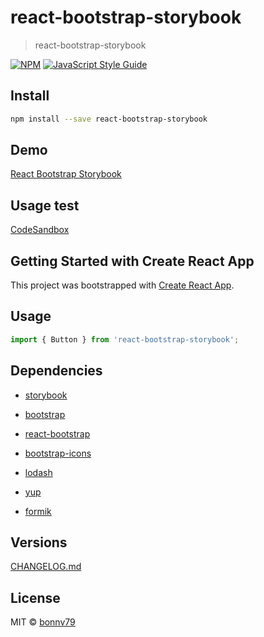 # react-bootstrap-storybook

> react-bootstrap-storybook

[![NPM](https://img.shields.io/npm/v/react-bootstrap-storybook.svg)](https://www.npmjs.com/package/react-bootstrap-storybook) [![JavaScript Style Guide](https://img.shields.io/badge/code_style-standard-brightgreen.svg)](https://standardjs.com)

## Install

```bash
npm install --save react-bootstrap-storybook
```

## Demo
<a href="https://bonnv79.github.io/react-bootstrap-storybook/">React Bootstrap Storybook</a>

## Usage test
<a href="https://codesandbox.io/s/react-bootstrap-storybook-yymqk2">CodeSandbox</a>

## Getting Started with Create React App

This project was bootstrapped with [Create React App](https://github.com/facebook/create-react-app).

## Usage

```jsx
import { Button } from 'react-bootstrap-storybook';
```

## Dependencies

- [storybook](https://storybook.js.org/docs/react/get-started/introduction)

- [bootstrap](https://react-bootstrap.github.io/getting-started/introduction/)

- [react-bootstrap](https://react-bootstrap.github.io/components/alerts/)

- [bootstrap-icons](https://icons.getbootstrap.com/)

- [lodash](https://lodash.com/)

- [yup](https://www.npmjs.com/package/yup)

- [formik](https://formik.org/)

## Versions
[CHANGELOG.md](https://github.com/bonnv79/react-bootstrap-storybook/blob/master/CHANGELOG.md)

## License

MIT © [bonnv79](https://github.com/bonnv79)
